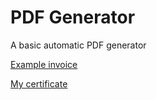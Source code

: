 # PDF Generator

A basic automatic PDF generator

[Example invoice](./invoice.pdf)

[My certificate](./certificate.pdf)